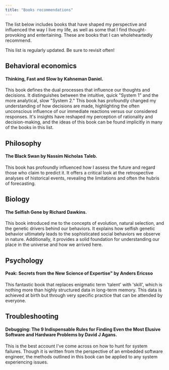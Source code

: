 ```yaml
---
title: "Books recommendations"
---
```


The list below includes books that have shaped my perspective and influenced the
way I live my life, as well as some that I find thought-provoking and entertaining.
These are books that I can wholeheartedly recommend.

This list is regularly updated. Be sure to revisit often!

## Behavioral economics
#### Thinking, Fast and Slow by Kahneman Daniel.
This book defines the dual processes that influence our thoughts and decisions.
It distinguishes between the intuitive, quick "System 1" and the more analytical, slow
"System 2." This book has profoundly changed my understanding of how decisions
are made, highlighting the often unconscious influence of our immediate reactions
versus our considered responses. It's insights have reshaped my perception of
rationality and decision-making, and the ideas of this book can be found implicitly
in many of the books in this list.

## Philosophy
#### The Black Swan  by Nassim Nicholas Taleb.
This book has profoundly influenced how I assess the future and regard those
who claim to predict it. It offers a critical look at the retrospective analyses
of historical events, revealing the limitations and often the hubris of forecasting.

## Biology
#### The Selfish Gene by Richard Dawkins.
This book introduced me to the concepts of evolution, natural selection, and the genetic
drivers behind our behaviors. It explains how selfish genetic behavior ultimately leads to
the sophisticated social behaviors we observe in nature. Additionally, it provides a solid
foundation for understanding our place in the universe and how we arrived here.

## Psychology
#### Peak: Secrets from the New Science of Expertise" by Anders Ericsso
This fantastic book that replaces enigmatic term 'talent' with 'skill', which is nothing more than
highly structured data in long-term memory. This data is achieved at birth but through very
specific practice that can be attended by everyone.

## Troubleshooting
#### Debugging: The 9 Indispensable Rules for Finding Even the Most Elusive Software and Hardware Problems by David J Agans.
This is the best account I've come across on how to hunt for system failures.
Though it is written from the perspective of an embedded software engineer, the methods
outlined in this book can be applied to any system experiencing issues.

